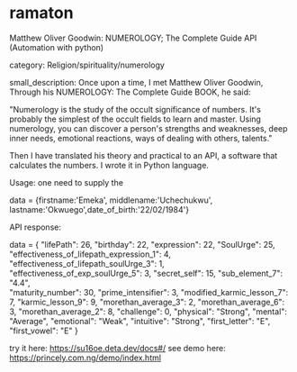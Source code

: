 # ramaton
Matthew Oliver Goodwin: NUMEROLOGY; The Complete Guide API (Automation with python)

category: Religion/spirituality/numerology

small_description:
Once upon a time, I met Matthew Oliver Goodwin, Through his NUMEROLOGY: The Complete Guide BOOK, he said:

 "Numerology is the study of the occult significance of numbers. It's probably the simplest of the occult fields to learn and master. Using numerology, you can discover a person's strengths and weaknesses, deep inner needs, emotional reactions, ways of dealing with others, talents."

Then I have translated his theory and practical to an API, a software that calculates the numbers. I wrote it in Python language.

Usage: one need to supply the

 data = {firstname:'Emeka', middlename:'Uchechukwu', lastname:'Okwuego',date_of_birth:'22/02/1984'}

API response: 

data = {
"lifePath": 26,
"birthday": 22,
"expression": 22,
"SoulUrge": 25,
"effectiveness_of_lifepath_expression_1": 4,
"effectiveness_of_lifepath_soulUrge_3": 1,
"effectiveness_of_exp_soulUrge_5": 3,
"secret_self": 15,
"sub_element_7": "4.4",  
"maturity_number": 30,
"prime_intensifier": 3,
"modified_karmic_lesson_7": 7,
"karmic_lesson_9": 9,
"morethan_average_3": 2,
"morethan_average_6": 3,
"morethan_average_2": 8,
"challenge": 0,
"physical": "Strong",
"mental": "Average",
"emotional": "Weak",
"intuitive": "Strong",
"first_letter": "E",
"first_vowel": "E"
}

try it here: https://su16oe.deta.dev/docs#/
see demo here: https://princely.com.ng/demo/index.html
